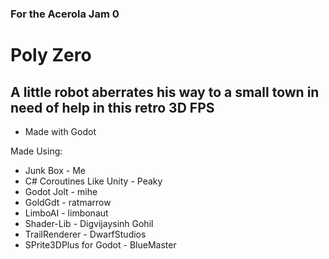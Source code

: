 ### For the Acerola Jam 0
# Poly Zero
## A little robot aberrates his way to a small town in need of help in this retro 3D FPS
- Made with Godot

Made Using:
- Junk Box - Me
- C# Coroutines Like Unity - Peaky
- Godot Jolt - mihe
- GoldGdt - ratmarrow
- LimboAI - limbonaut
- Shader-Lib - Digvijaysinh Gohil
- TrailRenderer - DwarfStudios
- SPrite3DPlus for Godot - BlueMaster